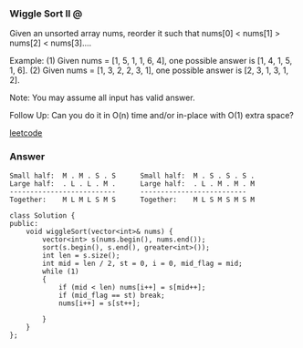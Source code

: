 ### Wiggle Sort II @
Given an unsorted array nums, reorder it such that nums[0] < nums[1] > nums[2] < nums[3]....

Example:
(1) Given nums = [1, 5, 1, 1, 6, 4], one possible answer is [1, 4, 1, 5, 1, 6]. 
(2) Given nums = [1, 3, 2, 2, 3, 1], one possible answer is [2, 3, 1, 3, 1, 2].

Note:
You may assume all input has valid answer.

Follow Up:
Can you do it in O(n) time and/or in-place with O(1) extra space?

[leetcode](https://leetcode.com/problems/wiggle-sort-ii/description/)

### Answer 
	Small half:  M . M . S . S      Small half:  M . S . S . S .
	Large half:  . L . L . M .      Large half:  . L . M . M . M
	--------------------------      --------------------------
	Together:    M L M L S M S      Together:    M L S M S M S M
	
	class Solution {
	public:
	    void wiggleSort(vector<int>& nums) {
	        vector<int> s(nums.begin(), nums.end());
	        sort(s.begin(), s.end(), greater<int>());
	        int len = s.size();
	        int mid = len / 2, st = 0, i = 0, mid_flag = mid;
	        while (1)
	        {
	            if (mid < len) nums[i++] = s[mid++];
	            if (mid_flag == st) break;
	            nums[i++] = s[st++];
	            
	        }
	    }
	};